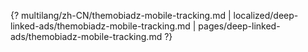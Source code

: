 {? multilang/zh-CN/themobiadz-mobile-tracking.md | localized/deep-linked-ads/themobiadz-mobile-tracking.md | pages/deep-linked-ads/themobiadz-mobile-tracking.md ?}
